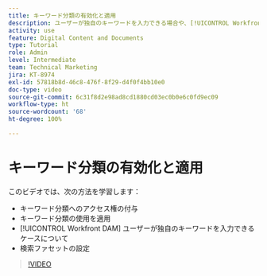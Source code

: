 ```yaml
---
title: キーワード分類の有効化と適用
description: ユーザーが独自のキーワードを入力できる場合や、[!UICONTROL Workfront DAM] で検索ファセットを設定する場合に、キーワード分類を有効にして適用する方法を説明します。
activity: use
feature: Digital Content and Documents
type: Tutorial
role: Admin
level: Intermediate
team: Technical Marketing
jira: KT-8974
exl-id: 57818b8d-46c8-476f-8f29-d4f0f4bb10e0
doc-type: video
source-git-commit: 6c31f8d2e98ad8cd1880cd03ec0b0e6c0fd9ec09
workflow-type: ht
source-wordcount: '68'
ht-degree: 100%

---
```


# キーワード分類の有効化と適用

このビデオでは、次の方法を学習します：

* キーワード分類へのアクセス権の付与
* キーワード分類の使用を適用
* [!UICONTROL Workfront DAM] ユーザーが独自のキーワードを入力できるケースについて
* 検索ファセットの設定

>[!VIDEO](https://video.tv.adobe.com/v/335237/?quality=12&learn=on)
